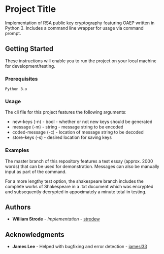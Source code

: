 # Project Title

Implementation of RSA public key cryptography featuring OAEP written in Python 3. Includes a command line wrapper for usage via command prompt.

## Getting Started

These instructions will enable you to run the project on your local machine for development/testing.

### Prerequisites

```
Python 3.x
```

### Usage

The cli file for this project features the following arguments:

* new-keys (-n) - bool - whether or not new keys should be generated
* message (-m) - string - message string to be encoded
* coded-message (-c) - location of message string to be decoded
* store-keys (-s) - desired location for saving keys

### Examples

The master branch of this repository features a test essay (approx. 2000 words) that can be used for demonstration. Messages can also be manually input as part of the command.  

For a more lengthy test option, the shakespeare branch includes the complete works of Shakespeare in a .txt document which was encrypted and subsequently decrypted in appoximately a minute total in testing.

## Authors

* **William Strode** - *Implementation* - [strodew](https://github.com/strodew)

## Acknowledgments

 * **James Lee** - Helped with bugfixing and error detection - [jamesl33](https://github.com/jamesl33)

